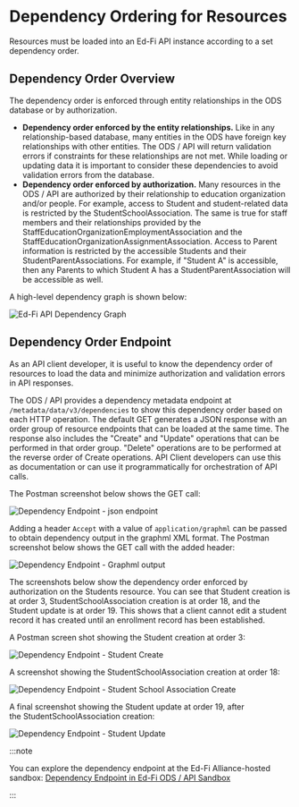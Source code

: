 # Dependency Ordering for Resources

Resources must be loaded into an Ed-Fi API instance according to a set
dependency order.

## Dependency Order Overview

The dependency order is enforced through entity relationships in the ODS
database or by authorization.

* **Dependency order enforced by the entity relationships.** Like in any
    relationship-based database, many entities in the ODS have foreign key
    relationships with other entities. The ODS / API will return validation
    errors if constraints for these relationships are not met. While loading or
    updating data it is important to consider these dependencies to avoid
    validation errors from the database.
* **Dependency order enforced by authorization.** Many resources in the ODS /
    API are authorized by their relationship to education organization and/or
    people. For example, access to Student and student-related data is
    restricted by the StudentSchoolAssociation. The same is true for staff
    members and their relationships provided by the
    StaffEducationOrganizationEmploymentAssociation and the
    StaffEducationOrganizationAssignmentAssociation. Access to Parent
    information is restricted by the accessible Students and their
    StudentParentAssociations. For example, if "Student A" is accessible, then
    any Parents to which Student A has a StudentParentAssociation will be
    accessible as well.

A high-level dependency graph is shown below:

![Ed-Fi API Dependency
Graph](https://edfidocs.blob.core.windows.net/$web/img/getting-started/solution-guides/assessment-solution-guide/Ed-Fi%20API%20Dependency%20Graph.png)

## Dependency Order Endpoint

As an API client developer, it is useful to know the dependency order of
resources to load the data and minimize authorization and validation errors in
API responses.

The ODS / API provides a dependency metadata endpoint at
`/metadata/data/v3/dependencies` to show this dependency order based on each
HTTP operation. The default GET generates a JSON response with an order group of
resource endpoints that can be loaded at the same time. The response also
includes the "Create" and "Update" operations that can be performed in that
order group. "Delete" operations are to be performed at the reverse order of
Create operations. API Client developers can use this as documentation or can
use it programmatically for orchestration of API calls.

The Postman screenshot below shows the GET call:

![Dependency Endpoint - json
endpoint](https://edfidocs.blob.core.windows.net/$web/img/getting-started/solution-guides/assessment-solution-guide/Dependency%20Endpoint%20-jsonendpoint.jpg)

Adding a header `Accept` with a value of `application/graphml` can be passed to
obtain dependency output in the graphml XML format. The Postman screenshot
below shows the GET call with the added header:

![Dependency Endpoint - Graphml
output](https://edfidocs.blob.core.windows.net/$web/img/getting-started/solution-guides/assessment-solution-guide/Dependency%20Endpoint%20-%20Graphml%20output.png)

The screenshots below show the dependency order enforced by authorization on the
Students resource. You can see that Student creation is at
order 3, StudentSchoolAssociation creation is at order 18, and the Student
update is at order 19. This shows that a client cannot edit a student record it
has created until an enrollment record has been established.

A Postman screen shot showing the Student creation at order 3:

![Dependency Endpoint - Student
Create](https://edfidocs.blob.core.windows.net/$web/img/getting-started/solution-guides/assessment-solution-guide/Dependency%20Endpoint%20-%20Student%20Create.png)

A screenshot showing the StudentSchoolAssociation creation at order 18:

![Dependency Endpoint - Student School Association
Create](https://edfidocs.blob.core.windows.net/$web/img/getting-started/solution-guides/assessment-solution-guide/Dependency%20Endpoint%20-%20Student%20School%20Association%20Create.png)

A final screenshot showing the Student update at order 19, after
the StudentSchoolAssociation creation:

![Dependency Endpoint - Student
Update](https://edfidocs.blob.core.windows.net/$web/img/getting-started/solution-guides/assessment-solution-guide/Dependency%20Endpoint%20-%20Student%20Update.png)

:::note

You can explore the dependency endpoint at the Ed-Fi Alliance-hosted sandbox:
[Dependency Endpoint in Ed-Fi ODS / API
Sandbox](https://api.ed-fi.org/v5.2/api/metadata/data/v3/dependencies)

:::
